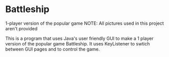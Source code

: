 # Battleship
1-player version of the popular game
NOTE: All pictures used in this project aren't provided

This is a program that uses Java's user friendly GUI to make a 1 player version of the popular game Battleship. It uses KeyListener to
swtich between GUI pages and to control the game.
